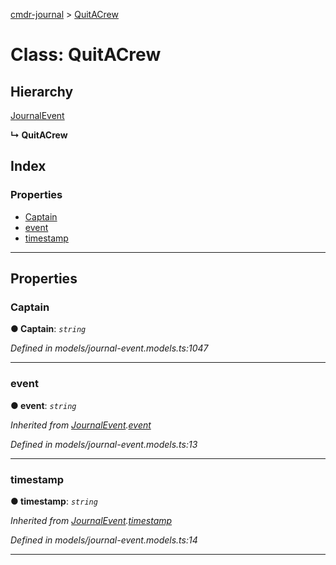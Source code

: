 [cmdr-journal](../README.md) > [QuitACrew](../classes/quitacrew.md)



# Class: QuitACrew

## Hierarchy


 [JournalEvent](journalevent.md)

**↳ QuitACrew**







## Index

### Properties

* [Captain](quitacrew.md#captain)
* [event](quitacrew.md#event)
* [timestamp](quitacrew.md#timestamp)



---
## Properties
<a id="captain"></a>

###  Captain

**●  Captain**:  *`string`* 

*Defined in models/journal-event.models.ts:1047*





___

<a id="event"></a>

###  event

**●  event**:  *`string`* 

*Inherited from [JournalEvent](journalevent.md).[event](journalevent.md#event)*

*Defined in models/journal-event.models.ts:13*





___

<a id="timestamp"></a>

###  timestamp

**●  timestamp**:  *`string`* 

*Inherited from [JournalEvent](journalevent.md).[timestamp](journalevent.md#timestamp)*

*Defined in models/journal-event.models.ts:14*





___


